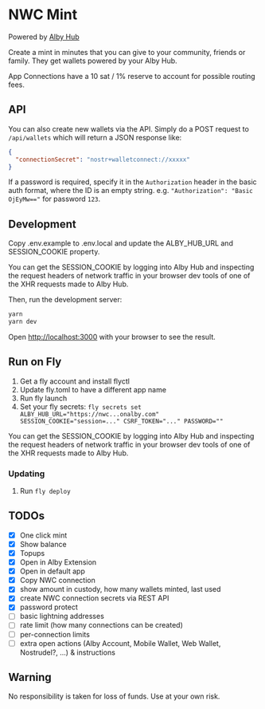 # NWC Mint

Powered by [Alby Hub](https://getalby.com)

Create a mint in minutes that you can give to your community, friends or family. They get wallets powered by your Alby Hub.

App Connections have a 10 sat / 1% reserve to account for possible routing fees.

## API

You can also create new wallets via the API. Simply do a POST request to `/api/wallets` which will return a JSON response like:

```json
{
  "connectionSecret": "nostr+walletconnect://xxxxx"
}
```

If a password is required, specify it in the `Authorization` header in the basic auth format, where the ID is an empty string. e.g. `"Authorization": "Basic OjEyMw=="` for password `123`.

## Development

Copy .env.example to .env.local and update the ALBY_HUB_URL and SESSION_COOKIE property.

You can get the SESSION_COOKIE by logging into Alby Hub and inspecting the request headers of network traffic in your browser dev tools of one of the XHR requests made to Alby Hub.

Then, run the development server:

```bash
yarn
yarn dev
```

Open [http://localhost:3000](http://localhost:3000) with your browser to see the result.

## Run on Fly

1. Get a fly account and install flyctl
2. Update fly.toml to have a different app name
3. Run fly launch
4. Set your fly secrets: `fly secrets set ALBY_HUB_URL="https://nwc...onalby.com" SESSION_COOKIE="session=..." CSRF_TOKEN="..." PASSWORD=""`

You can get the SESSION_COOKIE by logging into Alby Hub and inspecting the request headers of network traffic in your browser dev tools of one of the XHR requests made to Alby Hub.

### Updating

1. Run `fly deploy`

## TODOs

- [x] One click mint
- [x] Show balance
- [x] Topups
- [x] Open in Alby Extension
- [x] Open in default app
- [x] Copy NWC connection
- [x] show amount in custody, how many wallets minted, last used
- [x] create NWC connection secrets via REST API
- [x] password protect
- [ ] basic lightning addresses
- [ ] rate limit (how many connections can be created)
- [ ] per-connection limits
- [ ] extra open actions (Alby Account, Mobile Wallet, Web Wallet, Nostrudel?, ...) & instructions

## Warning

No responsibility is taken for loss of funds. Use at your own risk.
